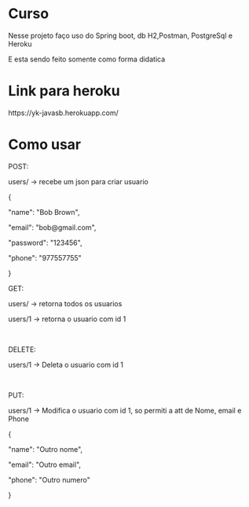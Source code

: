# Curso
<p>Nesse projeto faço uso do Spring boot, db H2,Postman, PostgreSql e Heroku</p>
<p>E esta sendo feito somente como forma didatica</p>

# Link para heroku
<p>https://yk-javasb.herokuapp.com/</p>

# Como usar
<p>POST:</p>
<p>users/ -> recebe um json para criar usuario</p>
<p>{</p>
<p> "name": "Bob Brown",</p>
<p> "email": "bob@gmail.com",</p>
<p> "password": "123456",</p>
<p> "phone": "977557755"</p>
<p>}
<br>
<p>GET:</p>
<p>users/ -> retorna todos os usuarios</p>
<p>users/1 -> retorna o usuario com id 1</p>
<br>
<p>DELETE:</p>
<p>users/1 -> Deleta o usuario com id 1</p>
<br>
<p>PUT: </p>
<p>users/1 -> Modifica o usuario com id 1, so permiti a att de Nome, email e Phone</p>
<p>{</p>
<p> "name": "Outro nome",</p>
<p> "email": "Outro email",</p>
<p> "phone": "Outro numero"</p>
<p>}

